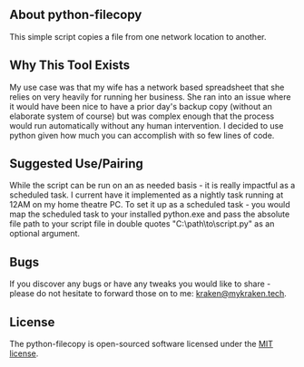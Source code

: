 ## About python-filecopy

This simple script copies a file from one network location to another.


## Why This Tool Exists

My use case was that my wife has a network based spreadsheet that she relies on very heavily for running her business. She ran into an issue where it would have been nice to have a prior day's backup copy (without an elaborate system of course) but was complex enough that the process would run automatically without any human intervention. I decided to use python given how much you can accomplish with so few lines of code.

## Suggested Use/Pairing

While the script can be run on an as needed basis - it is really impactful as a scheduled task. I current have it implemented as a nightly task running at 12AM on my home theatre PC. To set it up as a scheduled task - you would map the scheduled task to your installed python.exe and pass the absolute file path to your script file in double quotes "C:\path\to\script.py" as an optional argument.

## Bugs

If you discover any bugs or have any tweaks you would like to share - please do not hesitate to forward those on to me: kraken@mykraken.tech.

## License

The python-filecopy is open-sourced software licensed under the [MIT license](https://opensource.org/licenses/MIT).
